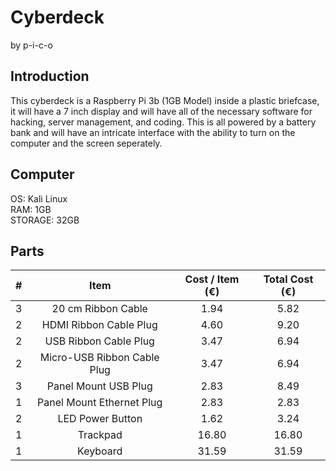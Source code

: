 # Cyberdeck
by p-i-c-o

## Introduction
This cyberdeck is a Raspberry Pi 3b (1GB Model) inside a plastic briefcase, it will have a 7 inch display and will have all of the necessary software for hacking, server management, and coding. This is all powered by a battery bank and will have an intricate interface with the ability to turn on the computer and the screen seperately.

## Computer
OS:         Kali Linux\
RAM:        1GB\
STORAGE:    32GB



## Parts
| # | Item | Cost / Item (€) | Total Cost (€) |
|:---:|:---:|:---:|:---:|
| 3 | 20 cm Ribbon Cable | 1.94 | 5.82 |
| 2 | HDMI Ribbon Cable Plug | 4.60 | 9.20 |
| 2 | USB Ribbon Cable Plug | 3.47 | 6.94 |
| 2 | Micro-USB Ribbon Cable Plug | 3.47 | 6.94 |
| 3 | Panel Mount USB Plug | 2.83 | 8.49 |
| 1 | Panel Mount Ethernet Plug | 2.83 | 2.83 |
| 2 | LED Power Button | 1.62 | 3.24 |
| 1 | Trackpad | 16.80 | 16.80 |
| 1 | Keyboard | 31.59 | 31.59 |
